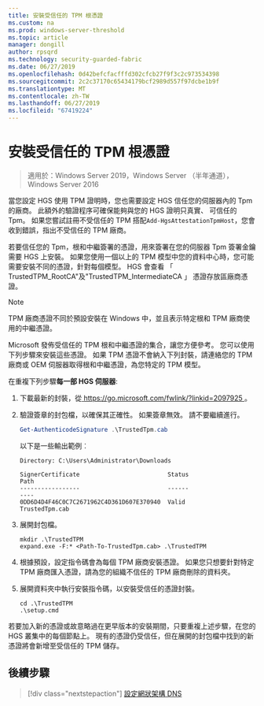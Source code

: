 ```yaml
---
title: 安裝受信任的 TPM 根憑證
ms.custom: na
ms.prod: windows-server-threshold
ms.topic: article
manager: dongill
author: rpsqrd
ms.technology: security-guarded-fabric
ms.date: 06/27/2019
ms.openlocfilehash: 0d42befcfacfffd302cfcb27f9f3c2c973534398
ms.sourcegitcommit: 2c2c37170c65434179bcf2989d557f97dcbe1b9f
ms.translationtype: MT
ms.contentlocale: zh-TW
ms.lasthandoff: 06/27/2019
ms.locfileid: "67419224"
---
```

# <a name="install-trusted-tpm-root-certificates"></a>安裝受信任的 TPM 根憑證

>適用於：Windows Server 2019，Windows Server （半年通道），Windows Server 2016

當您設定 HGS 使用 TPM 證明時，您也需要設定 HGS 信任您的伺服器內的 Tpm 的廠商。
此額外的驗證程序可確保能夠與您的 HGS 證明只真實、 可信任的 Tpm。
如果您嘗試註冊不受信任的 TPM 搭配`Add-HgsAttestationTpmHost`，您會收到錯誤，指出不受信任的 TPM 廠商。

若要信任您的 Tpm，根和中繼簽署的憑證，用來簽署在您的伺服器 Tpm 簽署金鑰需要 HGS 上安裝。
如果您使用一個以上的 TPM 模型中您的資料中心時，您可能需要安裝不同的憑證，針對每個模型。
HGS 會查看 「 TrustedTPM_RootCA"及"TrustedTPM_IntermediateCA 」 憑證存放區廠商憑證。

> [!NOTE]
> TPM 廠商憑證不同於預設安裝在 Windows 中，並且表示特定根和 TPM 廠商使用的中繼憑證。

Microsoft 發佈受信任的 TPM 根和中繼憑證的集合，讓您方便參考。
您可以使用下列步驟來安裝這些憑證。
如果 TPM 憑證不會納入下列封裝，請連絡您的 TPM 廠商或 OEM 伺服器取得根和中繼憑證，為您特定的 TPM 模型。

在重複下列步驟**每一部 HGS 伺服器**:

1.  下載最新的封裝，從[ https://go.microsoft.com/fwlink/?linkid=2097925 ](https://go.microsoft.com/fwlink/?linkid=2097925)。

2.  驗證簽章的封包檔，以確保其正確性。 如果簽章無效。 請不要繼續進行。

    ```powershell
    Get-AuthenticodeSignature .\TrustedTpm.cab
    ```
    
    以下是一些輸出範例︰
    
    ```
    Directory: C:\Users\Administrator\Downloads
        
    SignerCertificate                         Status                                 Path
    -----------------                         ------                                 ----
    0DD6D4D4F46C0C7C2671962C4D361D607E370940  Valid                                  TrustedTpm.cab
    ```

2.  展開封包檔。

    ```
    mkdir .\TrustedTPM
    expand.exe -F:* <Path-To-TrustedTpm.cab> .\TrustedTPM
    ```

3.  根據預設，設定指令碼會為每個 TPM 廠商安裝憑證。 如果您只想要針對特定 TPM 廠商匯入憑證，請為您的組織不信任的 TPM 廠商刪除的資料夾。

4.  展開資料夾中執行安裝指令碼，以安裝受信任的憑證封裝。

    ```
    cd .\TrustedTPM
    .\setup.cmd
    ```

若要加入新的憑證或故意略過在更早版本的安裝期間，只要重複上述步驟，在您的 HGS 叢集中的每個節點上。
現有的憑證仍受信任，但在展開的封包檔中找到的新憑證將會新增至受信任的 TPM 儲存。

## <a name="next-step"></a>後續步驟

> [!div class="nextstepaction"]
> [設定網狀架構 DNS](guarded-fabric-configuring-fabric-dns-tpm.md)



